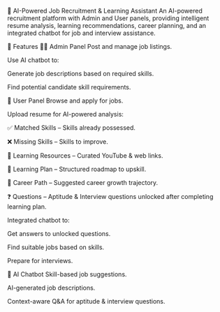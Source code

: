 🏢 AI-Powered Job Recruitment & Learning Assistant
An AI-powered recruitment platform with Admin and User panels, providing intelligent resume analysis, learning recommendations, career planning, and an integrated chatbot for job and interview assistance.

📌 Features
👨‍💼 Admin Panel
Post and manage job listings.

Use AI chatbot to:

Generate job descriptions based on required skills.

Find potential candidate skill requirements.

👤 User Panel
Browse and apply for jobs.

Upload resume for AI-powered analysis:

✅ Matched Skills – Skills already possessed.

❌ Missing Skills – Skills to improve.

🎯 Learning Resources – Curated YouTube & web links.

📅 Learning Plan – Structured roadmap to upskill.

🚀 Career Path – Suggested career growth trajectory.

❓ Questions – Aptitude & Interview questions unlocked after completing learning plan.

Integrated chatbot to:

Get answers to unlocked questions.

Find suitable jobs based on skills.

Prepare for interviews.

💬 AI Chatbot
Skill-based job suggestions.

AI-generated job descriptions.

Context-aware Q&A for aptitude & interview questions.
